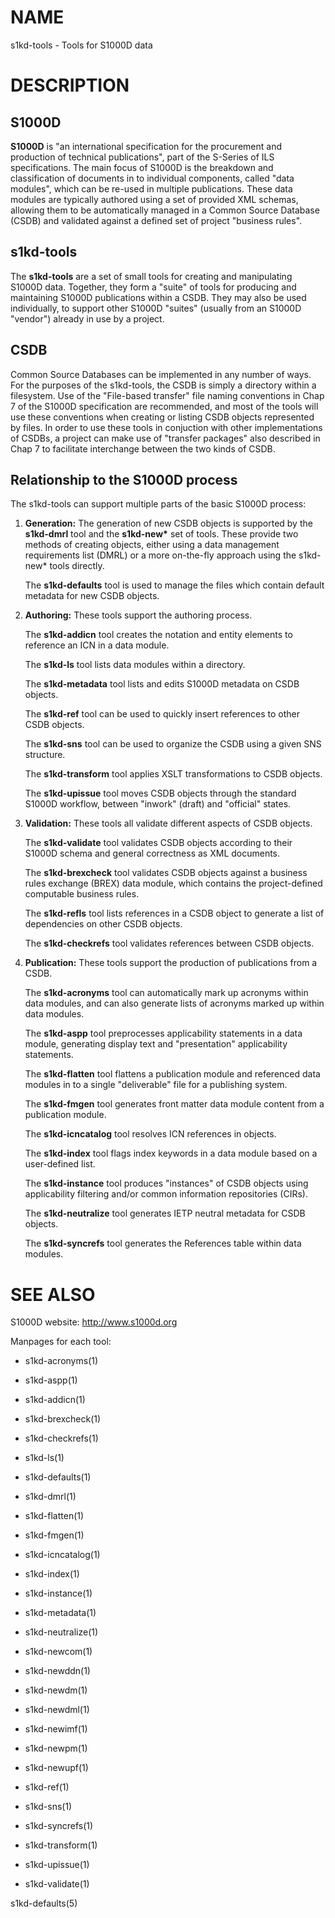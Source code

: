 NAME
====

s1kd-tools - Tools for S1000D data

DESCRIPTION
===========

S1000D
------

**S1000D** is "an international specification for the procurement and production of technical publications", part of the S-Series of ILS specifications. The main focus of S1000D is the breakdown and classification of documents in to individual components, called "data modules", which can be re-used in multiple publications. These data modules are typically authored using a set of provided XML schemas, allowing them to be automatically managed in a Common Source Database (CSDB) and validated against a defined set of project "business rules".

s1kd-tools
----------

The **s1kd-tools** are a set of small tools for creating and manipulating S1000D data. Together, they form a "suite" of tools for producing and maintaining S1000D publications within a CSDB. They may also be used individually, to support other S1000D "suites" (usually from an S1000D "vendor") already in use by a project.

CSDB
----

Common Source Databases can be implemented in any number of ways. For the purposes of the s1kd-tools, the CSDB is simply a directory within a filesystem. Use of the "File-based transfer" file naming conventions in Chap 7 of the S1000D specification are recommended, and most of the tools will use these conventions when creating or listing CSDB objects represented by files. In order to use these tools in conjuction with other implementations of CSDBs, a project can make use of "transfer packages" also described in Chap 7 to facilitate interchange between the two kinds of CSDB.

Relationship to the S1000D process
----------------------------------

The s1kd-tools can support multiple parts of the basic S1000D process:

1.  **Generation:** The generation of new CSDB objects is supported by the **s1kd-dmrl** tool and the **s1kd-new\*** set of tools. These provide two methods of creating objects, either using a data management requirements list (DMRL) or a more on-the-fly approach using the s1kd-new\* tools directly.

    The **s1kd-defaults** tool is used to manage the files which contain default metadata for new CSDB objects.

2.  **Authoring:** These tools support the authoring process.

    The **s1kd-addicn** tool creates the notation and entity elements to reference an ICN in a data module.

    The **s1kd-ls** tool lists data modules within a directory.

    The **s1kd-metadata** tool lists and edits S1000D metadata on CSDB objects.

    The **s1kd-ref** tool can be used to quickly insert references to other CSDB objects.

    The **s1kd-sns** tool can be used to organize the CSDB using a given SNS structure.

    The **s1kd-transform** tool applies XSLT transformations to CSDB objects.

    The **s1kd-upissue** tool moves CSDB objects through the standard S1000D workflow, between "inwork" (draft) and "official" states.

3.  **Validation:** These tools all validate different aspects of CSDB objects.

    The **s1kd-validate** tool validates CSDB objects according to their S1000D schema and general correctness as XML documents.

    The **s1kd-brexcheck** tool validates CSDB objects against a business rules exchange (BREX) data module, which contains the project-defined computable business rules.

    The **s1kd-refls** tool lists references in a CSDB object to generate a list of dependencies on other CSDB objects.

    The **s1kd-checkrefs** tool validates references between CSDB objects.

4.  **Publication:** These tools support the production of publications from a CSDB.

    The **s1kd-acronyms** tool can automatically mark up acronyms within data modules, and can also generate lists of acronyms marked up within data modules.

    The **s1kd-aspp** tool preprocesses applicability statements in a data module, generating display text and "presentation" applicability statements.

    The **s1kd-flatten** tool flattens a publication module and referenced data modules in to a single "deliverable" file for a publishing system.

    The **s1kd-fmgen** tool generates front matter data module content from a publication module.

    The **s1kd-icncatalog** tool resolves ICN references in objects.

    The **s1kd-index** tool flags index keywords in a data module based on a user-defined list.

    The **s1kd-instance** tool produces "instances" of CSDB objects using applicability filtering and/or common information repositories (CIRs).

    The **s1kd-neutralize** tool generates IETP neutral metadata for CSDB objects.

    The **s1kd-syncrefs** tool generates the References table within data modules.

SEE ALSO
========

S1000D website: http://www.s1000d.org

Manpages for each tool:

-   s1kd-acronyms(1)

-   s1kd-aspp(1)

-   s1kd-addicn(1)

-   s1kd-brexcheck(1)

-   s1kd-checkrefs(1)

-   s1kd-ls(1)

-   s1kd-defaults(1)

-   s1kd-dmrl(1)

-   s1kd-flatten(1)

-   s1kd-fmgen(1)

-   s1kd-icncatalog(1)

-   s1kd-index(1)

-   s1kd-instance(1)

-   s1kd-metadata(1)

-   s1kd-neutralize(1)

-   s1kd-newcom(1)

-   s1kd-newddn(1)

-   s1kd-newdm(1)

-   s1kd-newdml(1)

-   s1kd-newimf(1)

-   s1kd-newpm(1)

-   s1kd-newupf(1)

-   s1kd-ref(1)

-   s1kd-sns(1)

-   s1kd-syncrefs(1)

-   s1kd-transform(1)

-   s1kd-upissue(1)

-   s1kd-validate(1)

s1kd-defaults(5)
